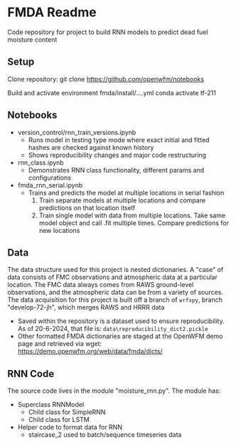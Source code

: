 # FMDA Readme

Code repository for project to build RNN models to predict dead fuel moisture content

## Setup

Clone repository:
	git clone https://github.com/openwfm/notebooks

Build and activate environment
	fmda/install/....yml
	conda activate tf-211


## Notebooks

* version_control/rnn_train_versions.ipynb
    - Runs model in testing type mode where exact initial and fitted hashes are checked against known history
	- Shows reproducibility changes and major code restructuring
* rnn_class.ipynb
	- Demonstrates RNN class functionality, different params and configurations
* fmda_rnn_serial.ipynb
	- Trains and predicts the model at multiple locations in serial fashion
         1. Train separate models at multiple locations and compare predictions on that location itself
         2. Train single model with data from multiple locations. Take same model object and call .fit multiple times. Compare predictions for new locations

## Data

The data structure used for this project is nested dictionaries. A "case" of data consists of FMC observations and atmospheric data at a particular location. The FMC data always comes from RAWS ground-level observations, and the atmospheric data can be from a variety of sources. The data acquisition for this project is built off a branch of `wrfxpy`, branch "develop-72-jh", which merges RAWS and HRRR data

- Saved within the repository is a dataset used to ensure reproducibility. As of 20-6-2024, that file is: `data\reproducibility_dict2.pickle`
- Other formatted FMDA dictionaries are staged at the OpenWFM demo page and retrieved via wget:
https://demo.openwfm.org/web/data/fmda/dicts/

## RNN Code

The source code lives in the module "moisture_rnn.py". The module has:

* Superclass RNNModel 
	- Child class for SimpleRNN
	- Child class for LSTM
* Helper code to format data for RNN
	- staircase_2 used to batch/sequence timeseries data



